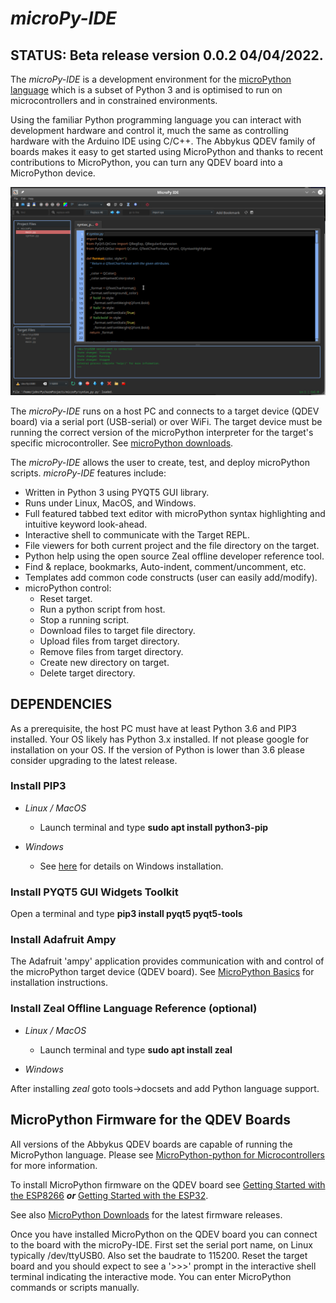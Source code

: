 # ***microPy-IDE***

## STATUS: Beta release version 0.0.2 04/04/2022.

The *microPy-IDE* is a development environment for the [microPython language](https://micropython.org/) which is a subset of Python 3 and is optimised to run on microcontrollers and in constrained environments. 

Using the familiar Python programming language you can interact with development hardware and control it, much the same as controlling hardware with the Arduino IDE using C/C++. The Abbykus QDEV family of boards makes it easy to get started using MicroPython and thanks to recent contributions to MicroPython, you can turn any QDEV board into a MicroPython device.


![](https://github.com/Abbykus/microPy-IDE/blob/3a2bbbc565d9bde55c800ac3cb0ba72c25d3f430/photos/microPy-IDE.png)

The *microPy-IDE* runs on a host PC and connects to a target device (QDEV board) via a serial port (USB-serial) or over WiFi. The target device must be running the correct version of the microPython interpreter for the target's specific microcontroller. See [microPython downloads](https://micropython.org/download/).

The *microPy-IDE* allows the user to create, test, and deploy microPython scripts. *microPy-IDE* features include:
- Written in Python 3 using PYQT5 GUI library.
- Runs under Linux, MacOS, and Windows.
- Full featured tabbed text editor with microPython syntax highlighting and intuitive keyword look-ahead.
- Interactive shell to communicate with the Target REPL.
- File viewers for both current project and the file directory on the target.
- Python help using the open source Zeal offline developer reference tool.
- Find & replace, bookmarks, Auto-indent, comment/uncomment, etc.
- Templates add common code constructs (user can easily add/modify).
- microPython control:
  - Reset target.
  - Run a python script from host.
  - Stop a running script.
  - Download files to target file directory.
  - Upload files from target directory.
  - Remove files from target directory.
  - Create new directory on target.
  - Delete target directory.

## DEPENDENCIES
As a prerequisite, the host PC must have at least Python 3.6 and PIP3 installed. 
Your OS likely has Python 3.x installed. If not please google for installation on your OS.
If the version of Python is lower than 3.6 please consider upgrading to the latest release.

### Install PIP3
- *Linux / MacOS*
  - Launch terminal and type **sudo apt install python3-pip**

- *Windows*
  - See [here](https://stackoverflow.com/questions/70727436/how-to-install-pip3-on-windows-10) for details on Windows installation.

### Install PYQT5 GUI Widgets Toolkit
Open a terminal and type **pip3 install pyqt5 pyqt5-tools**

### Install Adafruit Ampy
The Adafruit 'ampy' application provides communication with and control of the microPython target device (QDEV board). See [MicroPython Basics](https://cdn-learn.adafruit.com/downloads/pdf/micropython-basics-load-files-and-run-code.pdf) for installation instructions.

### Install Zeal Offline Language Reference (optional)
- *Linux / MacOS*
  - Launch terminal and type **sudo apt install zeal**

- *Windows*

After installing *zeal* goto tools->docsets and add Python language support.

## MicroPython Firmware for the QDEV Boards
All versions of the Abbykus QDEV boards are capable of running the MicroPython language. 
Please see [MicroPython-python for Microcontrollers](https://micropython.org/) for more information.

To install MicroPython firmware on the QDEV board see [Getting Started with the ESP8266](https://docs.micropython.org/en/latest/esp8266/tutorial/intro.html#intro) ***or*** [Getting Started with the ESP32](https://docs.micropython.org/en/latest/esp32/tutorial/intro.html#esp32-intro).

See also [MicroPython Downloads](https://micropython.org/download/) for the latest firmware releases.

Once you have installed MicroPython on the QDEV board you can connect to the board with the microPy-IDE. 
First set the serial port name, on Linux typically /dev/ttyUSB0. Also set the baudrate to 115200.
Reset the target board and you should expect to see a '>>>' prompt in the interactive shell terminal indicating the interactive mode. You can enter MicroPython commands or scripts manually.








